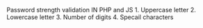 
Password strength validation IN PHP and JS 
    1. Uppercase letter 
    2. Lowercase letter
    3. Number of digits
    4. Specail characters